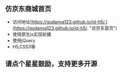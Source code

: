 ## 仿京东商城首页
- 访问地址[https://gudanya123.github.io/jd-h5/.](https://gudanya123.github.io/jd-h5/. "访京东首页")
- 使用原生js实现轮播
- 使用jQuery
- H5,CSS3等


## 请点个星星鼓励，支持更多开源